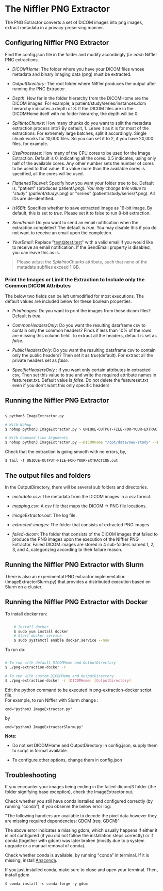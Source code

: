 # The Niffler PNG Extractor

The PNG Extractor converts a set of DICOM images into png images, extract metadata in a privacy-preserving manner.


## Configuring Niffler PNG Extractor

Find the config.json file in the folder and modify accordingly *for each* Niffler PNG extractions.

* *DICOMHome*: The folder where you have your DICOM files whose metadata and binary imaging data (png) must be extracted.

* *OutputDirectory*: The root folder where Niffler produces the output after running the PNG Extractor.

* *Depth*: How far in the folder hierarchy from the DICOMHome are the DICOM images. For example, a patient/study/series/instances.dcm hierarchy indicates a depth of 3. If the DICOM files are in the DICOMHome itself with no folder hierarchy, the depth will be 0.

* *SplitIntoChunks*: How many chunks do you want to split the metadata extraction process into? By default, 1. Leave it as it is for most of the extractions. For extremely large batches, split it accordingly. Single chunk works for 10,000 files. So you can set it to 2, if you have 20,000 files, for example.

* *UseProcesses*: How many of the CPU cores to be used for the Image Extraction. Default is 0, indicating all the cores. 0.5 indicates, using only half of the available cores. Any other number sets the number of cores to be used to that value. If a value more than the available cores is specified, all the cores will be used.

* *FlattenedToLevel*: Specify how you want your folder tree to be. Default is, "patient" (produces patient/*.png). 
  You may change this value to "study" (patient/study/*.png) or "series" (patient/study/series/*.png). All IDs are de-identified.
 
* *is16Bit*:  Specifies whether to save extracted image as 16-bit  image. By default, this is set to _true_. Please set it to false to run 8-bit extraction.
  
* *SendEmail*: Do you want to send an email notification when the extraction completes? The default is _true_. You may disable this if you do not want to receive an email upon the completion.

* *YourEmail*: Replace "test@test.test" with a valid email if you would like to receive an email notification. If the SendEmail property is disabled, you can leave this as is.

> Please adjust the *SplitIntoChunks* attribute, such that none of the metadata subfiles exceed 1 GB.

### Print the Images or Limit the Extraction to Include only the Common DICOM Attributes

The below two fields can be left unmodified for most executions. The default values are included below for these boolean properties.

* *PrintImages*: Do you want to print the images from these dicom files? Default is _true_.

* *CommonHeadersOnly*: Do you want the resulting dataframe csv to contain only the common headers? Finds if less than 10% of the rows are missing this column field. To extract all the headers, default is set as _false_.

* *PublicHeadersOnly*: Do you want the resulting dataframe csv to contain only the public headers? Then set it as _true_(default). For extract all the private headers set as _false_.

*  *SpecificHeadersOnly* : If you want only certain attributes in extracted csv, Then set this value to true and write the required attribute names in featureset.txt. Default value is _false_. Do not delete the featureset.txt even if you don't want this only specific headers


## Running the Niffler PNG Extractor
```bash

$ python3 ImageExtractor.py

# With Nohup
$ nohup python3 ImageExtractor.py > UNIQUE-OUTPUT-FILE-FOR-YOUR-EXTRACTION.out &

# With Command Line Arguments
$ nohup python3 ImageExtractor.py --DICOMHome "/opt/data/new-study" --Depth 0 --PrintImages true --SendEmail true > UNIQUE-OUTPUT-FILE-FOR-YOUR-EXTRACTION.out &
```
Check that the extraction is going smooth with no errors, by,

```
$ tail -f UNIQUE-OUTPUT-FILE-FOR-YOUR-EXTRACTION.out
```

## The output files and folders

In the OutputDirectory, there will be several sub folders and directories.

* *metadata.csv*: The metadata from the DICOM images in a csv format.

* *mapping.csv*: A csv file that maps the DICOM -> PNG file locations.

* *ImageExtractor.out*: The log file.

* *extracted-images*: The folder that consists of extracted PNG images

* *failed-dicom*: The folder that consists of the DICOM images that failed to produce the PNG images upon the execution of the Niffler PNG Extractor. Failed DICOM images are stored in 4 sub-folders named 1, 2, 3, and 4, categorizing according to their failure reason.


## Running the Niffler PNG Extractor with Slurm

There is also an experimental PNG extractor implementation (ImageExtractorSlurm.py) that provides a distributed execution based on Slurm on a cluster.


## Running the Niffler PNG Extractor with Docker

To install docker run:

```bash

    # Install docker
    $ sudo yum install docker
    # Start docker service
    $ sudo systemctl enable docker.service --now
```

To run do:


```bash

# To run with default DICOMHome and OutputDirectory
$ ./png-extraction-docker -r

# To run with custom DICOMHome and OutputDirectory
$ ./png-extraction-docker -r [DICOMHome] [OutputDirectory]

```
Edit the python command to be executed in png-extraction-docker script file.  
For example, to run Niffler with Slurm change :

    cmd="python3 ImageExtractor.py"
by

    cmd="python3 ImageExtractorSlurm.py"

**Note:** 
-   Do not set DICOMHome and OutputDirectory in config.json, supply them to script in format available.

-   To configure other options, change them in config.json  


## Troubleshooting

If you encounter your images being ending in the failed-dicom/3 folder (the folder signifying base exception), check the
ImageExtractor.out.

Check whether you still have conda installed and configured correctly (by running "conda"), if you observe the below error log:

"The following handlers are available to decode the pixel data however they are missing required dependencies: GDCM (req. GDCM)"

The above error indicates a missing gdcm, which usually happens if either it is not configured (if you did not follow the
installation steps correctly) or if conda (together with gdcm) was later broken (mostly due to a system upgrade or a manual removal of conda).

Check whether conda is available, by running "conda" in terminal. If it is missing, install [Anaconda](https://www.anaconda.com/distribution/#download-section).
 
If you just installed conda, make sure to close and open your terminal. Then, install gdcm.

```
$ conda install -c conda-forge -y gdcm 
```
